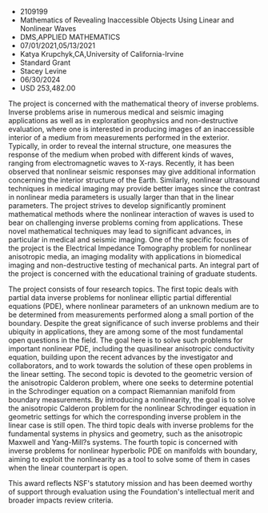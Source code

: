 
* 2109199
* Mathematics of Revealing Inaccessible Objects Using Linear and Nonlinear Waves
* DMS,APPLIED MATHEMATICS
* 07/01/2021,05/13/2021
* Katya Krupchyk,CA,University of California-Irvine
* Standard Grant
* Stacey Levine
* 06/30/2024
* USD 253,482.00

The project is concerned with the mathematical theory of inverse problems.
Inverse problems arise in numerous medical and seismic imaging applications as
well as in exploration geophysics and non-destructive evaluation, where one is
interested in producing images of an inaccessible interior of a medium from
measurements performed in the exterior. Typically, in order to reveal the
internal structure, one measures the response of the medium when probed with
different kinds of waves, ranging from electromagnetic waves to X-rays.
Recently, it has been observed that nonlinear seismic responses may give
additional information concerning the interior structure of the Earth.
Similarly, nonlinear ultrasound techniques in medical imaging may provide better
images since the contrast in nonlinear media parameters is usually larger than
that in the linear parameters. The project strives to develop significantly
prominent mathematical methods where the nonlinear interaction of waves is used
to bear on challenging inverse problems coming from applications. These novel
mathematical techniques may lead to significant advances, in particular in
medical and seismic imaging. One of the specific focuses of the project is the
Electrical Impedance Tomography problem for nonlinear anisotropic media, an
imaging modality with applications in biomedical imaging and non-destructive
testing of mechanical parts. An integral part of the project is concerned with
the educational training of graduate students.

The project consists of four research topics. The first topic deals with partial
data inverse problems for nonlinear elliptic partial differential equations
(PDE), where nonlinear parameters of an unknown medium are to be determined from
measurements performed along a small portion of the boundary. Despite the great
significance of such inverse problems and their ubiquity in applications, they
are among some of the most fundamental open questions in the field. The goal
here is to solve such problems for important nonlinear PDE, including the
quasilinear anisotropic conductivity equation, building upon the recent advances
by the investigator and collaborators, and to work towards the solution of these
open problems in the linear setting. The second topic is devoted to the
geometric version of the anisotropic Calderon problem, where one seeks to
determine potential in the Schrodinger equation on a compact Riemannian manifold
from boundary measurements. By introducing a nonlinearity, the goal is to solve
the anisotropic Calderon problem for the nonlinear Schrodinger equation in
geometric settings for which the corresponding inverse problem in the linear
case is still open. The third topic deals with inverse problems for the
fundamental systems in physics and geometry, such as the anisotropic Maxwell and
Yang-Mill?s systems. The fourth topic is concerned with inverse problems for
nonlinear hyperbolic PDE on manifolds with boundary, aiming to exploit the
nonlinearity as a tool to solve some of them in cases when the linear
counterpart is open.

This award reflects NSF's statutory mission and has been deemed worthy of
support through evaluation using the Foundation's intellectual merit and broader
impacts review criteria.
